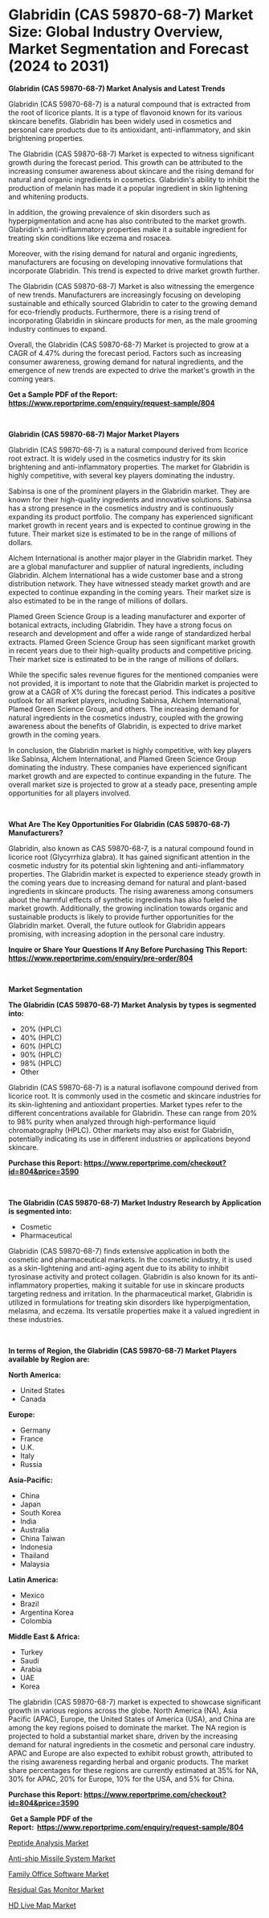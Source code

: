 <p><h1>Glabridin (CAS 59870-68-7) Market Size: Global Industry Overview, Market Segmentation and Forecast (2024 to 2031)</h1></p><p><strong>Glabridin (CAS 59870-68-7) Market Analysis and Latest Trends</strong></p>
<p><p>Glabridin (CAS 59870-68-7) is a natural compound that is extracted from the root of licorice plants. It is a type of flavonoid known for its various skincare benefits. Glabridin has been widely used in cosmetics and personal care products due to its antioxidant, anti-inflammatory, and skin brightening properties.</p><p>The Glabridin (CAS 59870-68-7) Market is expected to witness significant growth during the forecast period. This growth can be attributed to the increasing consumer awareness about skincare and the rising demand for natural and organic ingredients in cosmetics. Glabridin's ability to inhibit the production of melanin has made it a popular ingredient in skin lightening and whitening products.</p><p>In addition, the growing prevalence of skin disorders such as hyperpigmentation and acne has also contributed to the market growth. Glabridin's anti-inflammatory properties make it a suitable ingredient for treating skin conditions like eczema and rosacea.</p><p>Moreover, with the rising demand for natural and organic ingredients, manufacturers are focusing on developing innovative formulations that incorporate Glabridin. This trend is expected to drive market growth further.</p><p>The Glabridin (CAS 59870-68-7) Market is also witnessing the emergence of new trends. Manufacturers are increasingly focusing on developing sustainable and ethically sourced Glabridin to cater to the growing demand for eco-friendly products. Furthermore, there is a rising trend of incorporating Glabridin in skincare products for men, as the male grooming industry continues to expand.</p><p>Overall, the Glabridin (CAS 59870-68-7) Market is projected to grow at a CAGR of 4.47% during the forecast period. Factors such as increasing consumer awareness, growing demand for natural ingredients, and the emergence of new trends are expected to drive the market's growth in the coming years.</p></p>
<p><strong>Get a Sample PDF of the Report:&nbsp; <a href="https://www.reportprime.com/enquiry/request-sample/804">https://www.reportprime.com/enquiry/request-sample/804</a></strong></p>
<p>&nbsp;</p>
<p><strong>Glabridin (CAS 59870-68-7) Major Market Players</strong></p>
<p><p>Glabridin (CAS 59870-68-7) is a natural compound derived from licorice root extract. It is widely used in the cosmetics industry for its skin brightening and anti-inflammatory properties. The market for Glabridin is highly competitive, with several key players dominating the industry.</p><p>Sabinsa is one of the prominent players in the Glabridin market. They are known for their high-quality ingredients and innovative solutions. Sabinsa has a strong presence in the cosmetics industry and is continuously expanding its product portfolio. The company has experienced significant market growth in recent years and is expected to continue growing in the future. Their market size is estimated to be in the range of millions of dollars.</p><p>Alchem International is another major player in the Glabridin market. They are a global manufacturer and supplier of natural ingredients, including Glabridin. Alchem International has a wide customer base and a strong distribution network. They have witnessed steady market growth and are expected to continue expanding in the coming years. Their market size is also estimated to be in the range of millions of dollars.</p><p>Plamed Green Science Group is a leading manufacturer and exporter of botanical extracts, including Glabridin. They have a strong focus on research and development and offer a wide range of standardized herbal extracts. Plamed Green Science Group has seen significant market growth in recent years due to their high-quality products and competitive pricing. Their market size is estimated to be in the range of millions of dollars.</p><p>While the specific sales revenue figures for the mentioned companies were not provided, it is important to note that the Glabridin market is projected to grow at a CAGR of X% during the forecast period. This indicates a positive outlook for all market players, including Sabinsa, Alchem International, Plamed Green Science Group, and others. The increasing demand for natural ingredients in the cosmetics industry, coupled with the growing awareness about the benefits of Glabridin, is expected to drive market growth in the coming years.</p><p>In conclusion, the Glabridin market is highly competitive, with key players like Sabinsa, Alchem International, and Plamed Green Science Group dominating the industry. These companies have experienced significant market growth and are expected to continue expanding in the future. The overall market size is projected to grow at a steady pace, presenting ample opportunities for all players involved.</p></p>
<p>&nbsp;</p>
<p><strong>What Are The Key Opportunities For Glabridin (CAS 59870-68-7) Manufacturers?</strong></p>
<p><p>Glabridin, also known as CAS 59870-68-7, is a natural compound found in licorice root (Glycyrrhiza glabra). It has gained significant attention in the cosmetic industry for its potential skin lightening and anti-inflammatory properties. The Glabridin market is expected to experience steady growth in the coming years due to increasing demand for natural and plant-based ingredients in skincare products. The rising awareness among consumers about the harmful effects of synthetic ingredients has also fueled the market growth. Additionally, the growing inclination towards organic and sustainable products is likely to provide further opportunities for the Glabridin market. Overall, the future outlook for Glabridin appears promising, with increasing adoption in the personal care industry.</p></p>
<p><strong>Inquire or Share Your Questions If Any Before Purchasing This Report: <a href="https://www.reportprime.com/enquiry/pre-order/804">https://www.reportprime.com/enquiry/pre-order/804</a></strong></p>
<p>&nbsp;</p>
<p><strong>Market Segmentation</strong></p>
<p><strong>The Glabridin (CAS 59870-68-7) Market Analysis by types is segmented into:</strong></p>
<p><ul><li>20% (HPLC)</li><li>40% (HPLC)</li><li>60% (HPLC)</li><li>90% (HPLC)</li><li>98% (HPLC)</li><li>Other</li></ul></p>
<p><p>Glabridin (CAS 59870-68-7) is a natural isoflavone compound derived from licorice root. It is commonly used in the cosmetic and skincare industries for its skin-lightening and antioxidant properties. Market types refer to the different concentrations available for Glabridin. These can range from 20% to 98% purity when analyzed through high-performance liquid chromatography (HPLC). Other markets may also exist for Glabridin, potentially indicating its use in different industries or applications beyond skincare.</p></p>
<p><strong>Purchase this Report:&nbsp;<a href="https://www.reportprime.com/checkout?id=804&price=3590">https://www.reportprime.com/checkout?id=804&price=3590</a></strong></p>
<p>&nbsp;</p>
<p><strong>The Glabridin (CAS 59870-68-7) Market Industry Research by Application is segmented into:</strong></p>
<p><ul><li>Cosmetic</li><li>Pharmaceutical</li></ul></p>
<p><p>Glabridin (CAS 59870-68-7) finds extensive application in both the cosmetic and pharmaceutical markets. In the cosmetic industry, it is used as a skin-lightening and anti-aging agent due to its ability to inhibit tyrosinase activity and protect collagen. Glabridin is also known for its anti-inflammatory properties, making it suitable for use in skincare products targeting redness and irritation. In the pharmaceutical market, Glabridin is utilized in formulations for treating skin disorders like hyperpigmentation, melasma, and eczema. Its versatile properties make it a valued ingredient in these industries.</p></p>
<p>&nbsp;</p>
<p><strong>In terms of Region, the Glabridin (CAS 59870-68-7) Market Players available by Region are:</strong></p>
<p>
    <p> <strong> North America: </strong>
        <ul>
            <li>United States</li>
            <li>Canada</li>
        </ul>
        </p> 
    <p> <strong> Europe: </strong>
        <ul>
            <li>Germany</li>
            <li>France</li>
            <li>U.K.</li>
            <li>Italy</li>
            <li>Russia</li>
        </ul>
        </p> 
    <p> <strong> Asia-Pacific: </strong>
        <ul>
            <li>China</li>
            <li>Japan</li>
            <li>South Korea</li>
            <li>India</li>
            <li>Australia</li>
            <li>China Taiwan</li>
            <li>Indonesia</li>
            <li>Thailand</li>
            <li>Malaysia</li>
        </ul>
        </p> 
    <p> <strong> Latin America: </strong>
        <ul>
            <li>Mexico</li>
            <li>Brazil</li>
            <li>Argentina Korea</li>
            <li>Colombia</li>
        </ul>
        </p> 
    <p> <strong> Middle East & Africa: </strong>
        <ul>
            <li>Turkey</li>
            <li>Saudi</li>
            <li>Arabia</li>
            <li>UAE</li>
            <li>Korea</li>
        </ul>
    </p>
    </p>
<p><p>The glabridin (CAS 59870-68-7) market is expected to showcase significant growth in various regions across the globe. North America (NA), Asia Pacific (APAC), Europe, the United States of America (USA), and China are among the key regions poised to dominate the market. The NA region is projected to hold a substantial market share, driven by the increasing demand for natural ingredients in the cosmetic and personal care industry. APAC and Europe are also expected to exhibit robust growth, attributed to the rising awareness regarding herbal and organic products. The market share percentages for these regions are currently estimated at 35% for NA, 30% for APAC, 20% for Europe, 10% for the USA, and 5% for China.</p></p>
<p><strong>Purchase this Report: <a href="https://www.reportprime.com/checkout?id=804&price=3590">https://www.reportprime.com/checkout?id=804&price=3590</a></strong></p>
<p>&nbsp;<strong>Get a Sample PDF of the Report:&nbsp;&nbsp;<a href="https://www.reportprime.com/enquiry/request-sample/804">https://www.reportprime.com/enquiry/request-sample/804</a></strong></p>
<p><strong></strong></p>
<p><p><a href="https://medium.com/@elzaziemann1943/peptide-analysis-market-size-and-market-trends-complete-industry-overview-2023-to-2030-c62d45ab1602">Peptide Analysis Market</a></p><p><a href="https://github.com/BryceTownsendr/Market-Research-Report-List-2/blob/main/anti-ship-missile-system-market.md">Anti-ship Missile System Market</a></p><p><a href="https://medium.com/p/68f794ab75da/edit">Family Office Software Market</a></p><p><a href="https://github.com/ChiragRp1/Market-Research-Report-List-2/blob/main/residual-gas-monitor-market.md">Residual Gas Monitor Market</a></p><p><a href="https://medium.com/@elzaziemann1943/hd-live-map-nbsp-market-focuses-on-market-share-size-and-projected-forecast-till-2030-d678033fd80c">HD Live Map Market</a></p></p>
